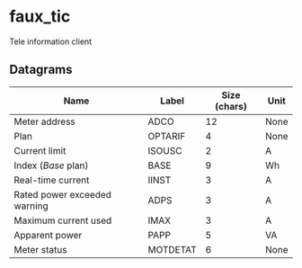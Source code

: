 # faux_tic
Tele information client

## Datagrams


|Name|Label|Size (chars)|Unit|
|---|---|---|---|
|Meter address|ADCO|12|None|
|Plan|OPTARIF|4|None|
|Current limit|ISOUSC|2|A|
|Index (*Base* plan)|BASE|9|Wh|
|Real-time current|IINST|3|A|
|Rated power exceeded warning|ADPS|3|A|
|Maximum current used|IMAX|3|A|
|Apparent power|PAPP|5|VA|
|Meter status|MOTDETAT|6|None|
